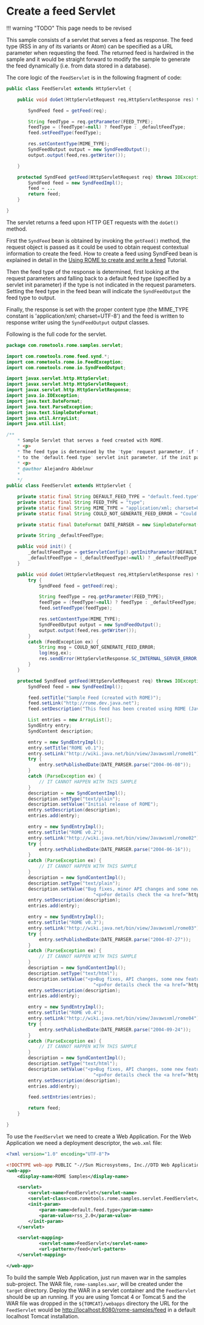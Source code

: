 # Create a feed Servlet

!!! warning "TODO"
    This page needs to be revised

This sample consists of a servlet that serves a feed as response. The feed type
(RSS in any of its variants or Atom) can be specified as a URL parameter when
requesting the feed. The returned feed is hardwired in the sample and it would
be straight forward to modify the sample to generate the feed dynamically (i.e.
from data stored in a database).

The core logic of the `FeedServlet` is in the following fragment of code:

```java
public class FeedServlet extends HttpServlet {

    public void doGet(HttpServletRequest req,HttpServletResponse res) throws IOException {

        SyndFeed feed = getFeed(req);

        String feedType = req.getParameter(FEED_TYPE);
        feedType = (feedType!=null) ? feedType : _defaultFeedType;
        feed.setFeedType(feedType);

        res.setContentType(MIME_TYPE);
        SyndFeedOutput output = new SyndFeedOutput();
        output.output(feed,res.getWriter());

    }

    protected SyndFeed getFeed(HttpServletRequest req) throws IOException,FeedException {
        SyndFeed feed = new SyndFeedImpl();
        feed = ...
        return feed;
    }

}
```

The servlet returns a feed upon HTTP GET requests with the `doGet()` method.

First the `SyndFeed` bean is obtained by invoking the `getFeed()` method, the
request object is passed as it could be used to obtain request contextual
information to create the feed. How to create a feed using SyndFeed bean is
explained in detail in the
[Using ROME to create and write a feed](create-feed.md) Tutorial.

Then the feed type of the response is determined, first looking at the request
parameters and falling back to a default feed type (specified by a servlet init
parameter) if the type is not indicated in the request parameters. Setting the
feed type in the feed bean will indicate the `SyndFeedOutput` the feed type to
output.

Finally, the response is set with the proper content type (the MIME_TYPE
constant is 'application/xml; charset=UTF-8') and the feed is written to
response writer using the `SyndFeedOutput` output classes.

Following is the full code for the servlet.

```java
package com.rometools.rome.samples.servlet;

import com.rometools.rome.feed.synd.*;
import com.rometools.rome.io.FeedException;
import com.rometools.rome.io.SyndFeedOutput;

import javax.servlet.http.HttpServlet;
import javax.servlet.http.HttpServletRequest;
import javax.servlet.http.HttpServletResponse;
import java.io.IOException;
import java.text.DateFormat;
import java.text.ParseException;
import java.text.SimpleDateFormat;
import java.util.ArrayList;
import java.util.List;

/**
    * Sample Servlet that serves a feed created with ROME.
    * <p>
    * The feed type is determined by the 'type' request parameter, if the parameter is missing it defaults
    * to the 'default.feed.type' servlet init parameter, if the init parameter is missing it defaults to 'atom_0.3'
    * <p>
    * @author Alejandro Abdelnur
    *
    */
public class FeedServlet extends HttpServlet {

    private static final String DEFAULT_FEED_TYPE = "default.feed.type";
    private static final String FEED_TYPE = "type";
    private static final String MIME_TYPE = "application/xml; charset=UTF-8";
    private static final String COULD_NOT_GENERATE_FEED_ERROR = "Could not generate feed";

    private static final DateFormat DATE_PARSER = new SimpleDateFormat("yyyy-MM-dd");

    private String _defaultFeedType;

    public void init() {
        _defaultFeedType = getServletConfig().getInitParameter(DEFAULT_FEED_TYPE);
        _defaultFeedType = (_defaultFeedType!=null) ? _defaultFeedType : "atom_0.3";
    }

    public void doGet(HttpServletRequest req,HttpServletResponse res) throws IOException {
        try {
            SyndFeed feed = getFeed(req);

            String feedType = req.getParameter(FEED_TYPE);
            feedType = (feedType!=null) ? feedType : _defaultFeedType;
            feed.setFeedType(feedType);

            res.setContentType(MIME_TYPE);
            SyndFeedOutput output = new SyndFeedOutput();
            output.output(feed,res.getWriter());
        }
        catch (FeedException ex) {
            String msg = COULD_NOT_GENERATE_FEED_ERROR;
            log(msg,ex);
            res.sendError(HttpServletResponse.SC_INTERNAL_SERVER_ERROR,msg);
        }
    }

    protected SyndFeed getFeed(HttpServletRequest req) throws IOException,FeedException {
        SyndFeed feed = new SyndFeedImpl();

        feed.setTitle("Sample Feed (created with ROME)");
        feed.setLink("http://rome.dev.java.net");
        feed.setDescription("This feed has been created using ROME (Java syndication utilities");

        List entries = new ArrayList();
        SyndEntry entry;
        SyndContent description;

        entry = new SyndEntryImpl();
        entry.setTitle("ROME v0.1");
        entry.setLink("http://wiki.java.net/bin/view/Javawsxml/rome01");
        try {
            entry.setPublishedDate(DATE_PARSER.parse("2004-06-08"));
        }
        catch (ParseException ex) {
            // IT CANNOT HAPPEN WITH THIS SAMPLE
        }
        description = new SyndContentImpl();
        description.setType("text/plain");
        description.setValue("Initial release of ROME");
        entry.setDescription(description);
        entries.add(entry);

        entry = new SyndEntryImpl();
        entry.setTitle("ROME v0.2");
        entry.setLink("http://wiki.java.net/bin/view/Javawsxml/rome02");
        try {
            entry.setPublishedDate(DATE_PARSER.parse("2004-06-16"));
        }
        catch (ParseException ex) {
            // IT CANNOT HAPPEN WITH THIS SAMPLE
        }
        description = new SyndContentImpl();
        description.setType("text/plain");
        description.setValue("Bug fixes, minor API changes and some new features"+
                                "<p>For details check the <a href="https://rometools.jira.com/wiki/display/ROME/Change+Log#ChangeLog-Changesmadefromv0.2tov0.3">Changes Log for 0.2</a></p>");
        entry.setDescription(description);
        entries.add(entry);

        entry = new SyndEntryImpl();
        entry.setTitle("ROME v0.3");
        entry.setLink("http://wiki.java.net/bin/view/Javawsxml/rome03");
        try {
            entry.setPublishedDate(DATE_PARSER.parse("2004-07-27"));
        }
        catch (ParseException ex) {
            // IT CANNOT HAPPEN WITH THIS SAMPLE
        }
        description = new SyndContentImpl();
        description.setType("text/html");
        description.setValue("<p>Bug fixes, API changes, some new features and some Unit testing</p>"+
                                "<p>For details check the <a href="https://rometools.jira.com/wiki/display/ROME/Change+Log#ChangeLog-Changesmadefromv0.3tov0.4">Changes Log for 0.3</a></p>");
        entry.setDescription(description);
        entries.add(entry);

        entry = new SyndEntryImpl();
        entry.setTitle("ROME v0.4");
        entry.setLink("http://wiki.java.net/bin/view/Javawsxml/rome04");
        try {
            entry.setPublishedDate(DATE_PARSER.parse("2004-09-24"));
        }
        catch (ParseException ex) {
            // IT CANNOT HAPPEN WITH THIS SAMPLE
        }
        description = new SyndContentImpl();
        description.setType("text/html");
        description.setValue("<p>Bug fixes, API changes, some new features, Unit testing completed</p>"+
                                "<p>For details check the <a href="https://rometools.jira.com/wiki/display/ROME/Change+Log#ChangeLog-Changesmadefromv0.4tov0.5">Changes Log for 0.4</a></p>");
        entry.setDescription(description);
        entries.add(entry);

        feed.setEntries(entries);

        return feed;
    }

}
```

To use the `FeedServlet` we need to create a Web Application. For the Web
Application we need a deployment descriptor, the `web.xml` file:

```xml
<?xml version="1.0" encoding="UTF-8"?>

<!DOCTYPE web-app PUBLIC "-//Sun Microsystems, Inc.//DTD Web Application 2.3//EN" "http://java.sun.com/dtd/web-app_2_3.dtd">
<web-app>
    <display-name>ROME Samples</display-name>

    <servlet>
        <servlet-name>FeedServlet</servlet-name>
        <servlet-class>com.rometools.rome.samples.servlet.FeedServlet</servlet-class>
        <init-param>
            <param-name>default.feed.type</param-name>
            <param-value>rss_2.0</param-value>
        </init-param>
    </servlet>

    <servlet-mapping>
            <servlet-name>FeedServlet</servlet-name>
            <url-pattern>/feed</url-pattern>
    </servlet-mapping>

</web-app>
```

To build the sample Web Application, just run maven war in the samples
sub-project. The WAR file, `rome-samples.war`, will be created under the
`target` directory. Deploy the WAR in a servlet container and the `FeedServlet`
should be up an running. If you are using Tomcat 4 or Tomcat 5 and the WAR file
was dropped in the `${TOMCAT}/webapps` directory the URL for the `FeedServlet`
would be
[http://localhost:8080/rome-samples/feed](http://localhost:8080/rome-samples/feed)
in a default localhost Tomcat installation.
